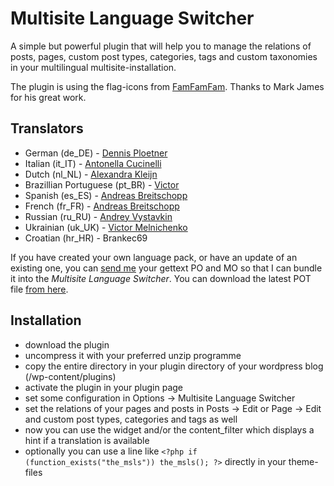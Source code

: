 # Multisite Language Switcher

A simple but powerful plugin that will help you to manage the relations of posts, pages, custom post types, categories, tags and custom taxonomies in your multilingual multisite-installation.

The plugin is using the flag-icons from [FamFamFam](http://famfamfam.com). Thanks to Mark James for his great work.

## Translators

*  German (de_DE) - [Dennis Ploetner](http://www.urlaub-und-reisen.net) 
*  Italian (it_IT) - [Antonella Cucinelli](http://www.freely.de)
*  Dutch (nl_NL) - [Alexandra Kleijn](http://www.buurtaal.de/) 
*  Brazillian Portuguese (pt_BR) - [Victor](http://www.coolweb.com.br/)
*  Spanish (es_ES) - [Andreas Breitschopp](http://www.ab-weblog.com/en/) 
*  French (fr_FR) - [Andreas Breitschopp](http://www.ab-tools.com/en/)
*  Russian (ru_RU) - [Andrey Vystavkin](http://j4vk.com/)
*  Ukrainian (uk_UK) - [Victor Melnichenko](http://worm.org.ua/)
*  Croatian (hr_HR) - Brankec69

If you have created your own language pack, or have an update of an existing one, you can [send me](mailto:re@lloc.de) your gettext PO and MO so that I can bundle it into the _Multisite Language Switcher_. You can download the latest POT file [from here](http://plugins.svn.wordpress.org/multisite-language-switcher/trunk/languages/default.pot).

## Installation

*  download the plugin
*  uncompress it with your preferred unzip programme
*  copy the entire directory in your plugin directory of your wordpress blog (/wp-content/plugins)
*  activate the plugin in your plugin page
*  set some configuration in Options -> Multisite Language Switcher
*  set the relations of your pages and posts in Posts -> Edit or Page -> Edit and custom post types, categories and tags as well 
*  now you can use the widget and/or the content_filter which displays a hint if a translation is available
*  optionally you can use a line like `<?php if (function_exists("the_msls")) the_msls(); ?>` directly in your theme-files
